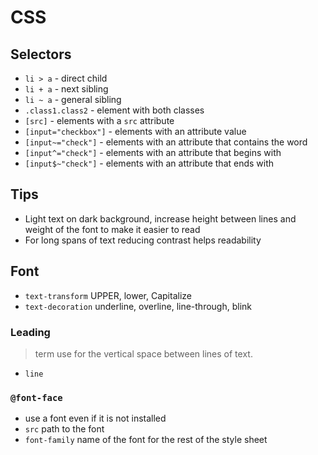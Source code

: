 # CSS

## Selectors

- `li > a` - direct child
- `li + a` - next sibling
- `li ~ a` - general sibling
- `.class1.class2` - element with both classes
- `[src]` - elements with a `src` attribute
- `[input="checkbox"]` - elements with an attribute value
- `[input~="check"]` - elements with an attribute that contains the word
- `[input^="check"]` - elements with an attribute that begins with
- `[input$~"check"]` - elements with an attribute that ends with

## Tips

- Light text on dark background, increase height between lines and weight of the font to make it easier to read
- For long spans of text reducing contrast helps readability

## Font

- `text-transform` UPPER, lower, Capitalize
- `text-decoration` underline, overline, line-through, blink

### Leading

> term use for the vertical space between lines of text.

- `line`

### `@font-face`

- use a font even if it is not installed
- `src` path to the font
- `font-family` name of the font for the rest of the style sheet

